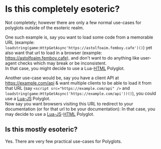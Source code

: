 # Is this completely esoteric?

Not completely; however there are only a few normal use-cases for polyglots outside of the esoteric realm.

One such example is, say you want to load some code from a memorable URL (example: `loadstring(game:HttpGetAsync'https://astolfoaim.femboy.cafe')()`) yet also want that url to load in a browser (example: <https://astolfoaim.femboy.cafe>), and don't want to do anything like user-agent checks which may break or be inconsistent.<br/>
In that case, you might decide to use a Lua-[HTML](/polyglots/html) Polyglot.

Another use-case would be, say you have a client API at https://example.com/api & want multiple clients to be able to load it from that URL (say `<script src="https://example.com/api" />` and `loadstring(game:HttpGetAsync('https://example.com/api'))()`), you could use a [Lua-JS](/polyglots/lua-js/) Polyglot.<br/>
Now say you want browsers visiting this URL to redirect to your documentation (or for that url to be your documentation): In that case, you may decide to use a [Lua-JS](/polyglots/lua-js)-[HTML](/polyglots/html) Polyglot.

## Is this mostly esoteric?
Yes. There are very few practical use-cases for Polyglots.
